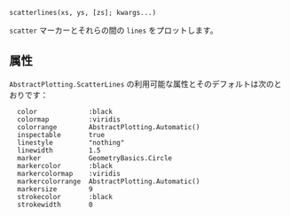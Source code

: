 ```
scatterlines(xs, ys, [zs]; kwargs...)
```

`scatter` マーカーとそれらの間の `lines` をプロットします。

## 属性

`AbstractPlotting.ScatterLines` の利用可能な属性とそのデフォルトは次のとおりです：

```
  color             :black
  colormap          :viridis
  colorrange        AbstractPlotting.Automatic()
  inspectable       true
  linestyle         "nothing"
  linewidth         1.5
  marker            GeometryBasics.Circle
  markercolor       :black
  markercolormap    :viridis
  markercolorrange  AbstractPlotting.Automatic()
  markersize        9
  strokecolor       :black
  strokewidth       0
```
